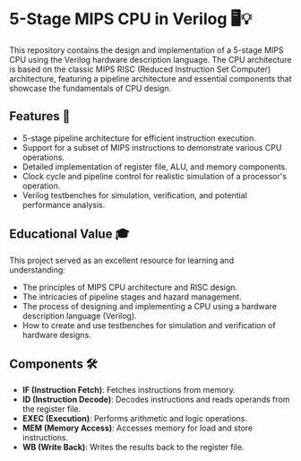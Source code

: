 # 5-Stage MIPS CPU in Verilog 🖥️💡

This repository contains the design and implementation of a 5-stage MIPS CPU using the Verilog hardware description language. The CPU architecture is based on the classic MIPS RISC (Reduced Instruction Set Computer) architecture, featuring a pipeline architecture and essential components that showcase the fundamentals of CPU design.

## Features 🌟

- 5-stage pipeline architecture for efficient instruction execution.
- Support for a subset of MIPS instructions to demonstrate various CPU operations.
- Detailed implementation of register file, ALU, and memory components.
- Clock cycle and pipeline control for realistic simulation of a processor's operation.
- Verilog testbenches for simulation, verification, and potential performance analysis.

## Educational Value 🎓

This project served as an excellent resource for learning and understanding:

- The principles of MIPS CPU architecture and RISC design.
- The intricacies of pipeline stages and hazard management.
- The process of designing and implementing a CPU using a hardware description language (Verilog).
- How to create and use testbenches for simulation and verification of hardware designs.


## Components 🛠️

- **IF (Instruction Fetch)**: Fetches instructions from memory.
- **ID (Instruction Decode)**: Decodes instructions and reads operands from the register file.
- **EXEC (Execution)**: Performs arithmetic and logic operations.
- **MEM (Memory Access)**: Accesses memory for load and store instructions.
- **WB (Write Back)**: Writes the results back to the register file.

